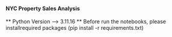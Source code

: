 #### NYC Property Sales Analysis

** Python Version --> 3.11.16
** Before run the notebooks, please installrequired packages (pip install -r requirements.txt)
